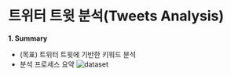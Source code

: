 # 트위터 트윗 분석(Tweets Analysis)



**1. Summary**
 - (목표) 트위터 트윗에 기반한 키워드 분석
 - 분석 프로세스 요약 
 ![dataset](./tweet_process.jpg)

